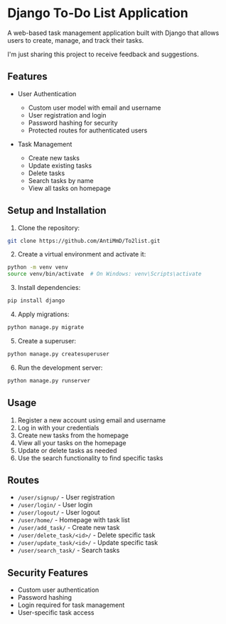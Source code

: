 # Django To-Do List Application

A web-based task management application built with Django that allows users to create, manage, and track their tasks.

I'm just sharing this project to receive feedback and suggestions.

## Features

- User Authentication
  - Custom user model with email and username
  - User registration and login
  - Password hashing for security
  - Protected routes for authenticated users

- Task Management
  - Create new tasks
  - Update existing tasks
  - Delete tasks
  - Search tasks by name
  - View all tasks on homepage


## Setup and Installation

1. Clone the repository:
```bash
git clone https://github.com/AntiMmD/To2list.git
```

2. Create a virtual environment and activate it:
```bash
python -m venv venv
source venv/bin/activate  # On Windows: venv\Scripts\activate
```

3. Install dependencies:
```bash
pip install django
```

4. Apply migrations:
```bash
python manage.py migrate
```

5. Create a superuser:
```bash
python manage.py createsuperuser
```

6. Run the development server:
```bash
python manage.py runserver
```

## Usage

1. Register a new account using email and username
2. Log in with your credentials
3. Create new tasks from the homepage
4. View all your tasks on the homepage
5. Update or delete tasks as needed
6. Use the search functionality to find specific tasks

## Routes

- `/user/signup/` - User registration
- `/user/login/` - User login
- `/user/logout/` - User logout
- `/user/home/` - Homepage with task list
- `/user/add_task/` - Create new task
- `/user/delete_task/<id>/` - Delete specific task
- `/user/update_task/<id>/` - Update specific task
- `/user/search_task/` - Search tasks

## Security Features

- Custom user authentication
- Password hashing
- Login required for task management
- User-specific task access
